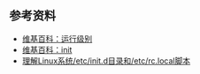 
## 参考资料

* [维基百科：运行级别](https://zh.wikipedia.org/wiki/%E8%BF%90%E8%A1%8C%E7%BA%A7%E5%88%AB)
* [维基百科：init](https://zh.wikipedia.org/wiki/Init)
* [理解Linux系统/etc/init.d目录和/etc/rc.local脚本](http://blog.csdn.net/acs713/article/details/7322082)

